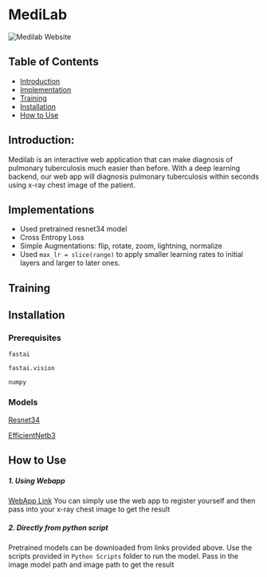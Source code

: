# MediLab

![Medilab Website](https://github.com/chetanpandey1266/HackInIndia/blob/master/medilab.gif)

## Table of Contents
- [Introduction]()
- [Implementation]()
- [Training]()
- [Installation]()
- [How to Use]()

## Introduction:
Medilab is an interactive web application that can make diagnosis of pulmonary tuberculosis much easier than before. With a deep learning backend, our web app will diagnosis pulmonary tuberculosis within seconds using x-ray chest image of the patient.

## Implementations

- Used pretrained resnet34 model
- Cross Entropy Loss 
- Simple Augmentations: flip, rotate, zoom, lightning, normalize
- Used `max_lr = slice(range)` to apply smaller learning rates to initial layers and larger to later ones.

## Training


## Installation 

### Prerequisites

`fastai`

`fastai.vision`

`numpy`

### Models

[Resnet34](https://drive.google.com/file/d/1-183IuG42Sh6p4Kk6ok_DJw_PGtbNVSl/view)

[EfficientNetb3](https://drive.google.com/file/d/1F2RamM03oBahviwY93XCnrpNuTKobMzn/view?usp=sharing)

## How to Use

##### 1. Using Webapp

[WebApp Link](#)
You can simply use the web app to register yourself and then pass into your x-ray chest image to get the result

##### 2. Directly from python script
Pretrained models can be downloaded from links provided above.
Use the scripts provided in `Python Scripts` folder to run the model.
Pass in the image model path and image path to get the result


